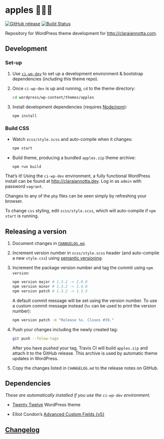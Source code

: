 # apples :green_apple::green_apple::green_apple:

[![GitHub release](https://img.shields.io/github/release/delucis/apples.svg?maxAge=1800)](https://github.com/delucis/apples/releases/latest) [![Build Status](https://travis-ci.org/delucis/apples.svg?branch=master)](https://travis-ci.org/delucis/apples)

Repository for WordPress theme development for <http://claraiannotta.com>.

## Development

### Set-up

1. Use [`ci-wp-dev`](https://github.com/delucis/ci-wp-dev) to set up a development environment & bootstrap dependencies (including this theme repo).

2. Once `ci-wp-dev` is up and running, `cd` to the theme directory:

    ```sh
    cd wordpress/wp-content/themes/apples
    ```

3. Install development dependencies (requires [Node/npm](https://nodejs.org/)):

    ```sh
    npm install
    ```

### Build CSS
- Watch `scss/style.scss` and auto-compile when it changes:

    ```sh
    npm start
    ```

- Build theme, producing a bundled `apples.zip` theme archive:

    ```sh
    npm run build
    ```

That’s it! Using the `ci-wp-dev` environment, a fully functional WordPress install can be found at <http://claraiannotta.dev>. Log in as `admin` with password `vagrant`.

Changes to any of the `php` files can be seen simply by refreshing your browser.

To change `css` styling, edit `scss/style.scss`, which will auto-compile if `npm start` is running.

## Releasing a version

1. Document changes in [`CHANGELOG.md`](CHANGELOG.md).

2. Increment version number in `scss/style.scss` header (and auto-compile a new `style.css`) using [semantic versioning](http://semver.org/).

3. Increment the package version number and tag the commit using `npm version`:

    ```sh
    npm version major # 1.3.2 -> 2.0.0
    npm version minor # 1.3.2 -> 1.4.0
    npm version patch # 1.3.2 -> 1.3.3
    ```

    A default commit message will be set using the version number. To use a custom commit message instead (`%s` can be used to print the version number):

    ```sh
    npm version patch -m "Release %s. Closes #39."
    ```

4. Push your changes including the newly created tag:

    ```sh
    git push --folow-tags
    ```

    After you have pushed your tag, Travis CI will build `apples.zip` and attach it to the GitHub release. This archive is used by automatic theme updates in WordPress.

5. Copy the changes listed in `CHANGELOG.md` to the release notes on GitHub.

## Dependencies

_These are automatically installed if you use the `ci-wp-dev` environment._

- [Twenty Twelve](https://wordpress.org/themes/twentytwelve/) WordPress theme

- Elliot Condon’s [Advanced Custom Fields {v5}](https://www.advancedcustomfields.com/pro/)

## [Changelog](CHANGELOG.md)
